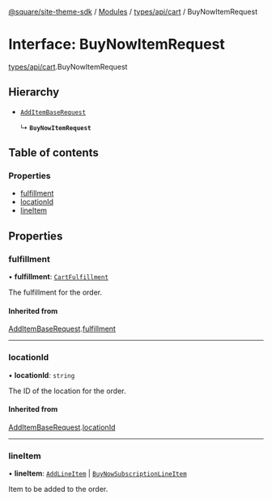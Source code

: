 [@square/site-theme-sdk](../GettingStarted.md) / [Modules](../modules.md) / [types/api/cart](../modules/types_api_cart.md) / BuyNowItemRequest

# Interface: BuyNowItemRequest

[types/api/cart](../modules/types_api_cart.md).BuyNowItemRequest

## Hierarchy

- [`AddItemBaseRequest`](types_api_cart.AddItemBaseRequest.md)

  ↳ **`BuyNowItemRequest`**

## Table of contents

### Properties

- [fulfillment](types_api_cart.BuyNowItemRequest.md#fulfillment)
- [locationId](types_api_cart.BuyNowItemRequest.md#locationid)
- [lineItem](types_api_cart.BuyNowItemRequest.md#lineitem)

## Properties

### fulfillment

• **fulfillment**: [`CartFulfillment`](types_api_cart.CartFulfillment.md)

The fulfillment for the order.

#### Inherited from

[AddItemBaseRequest](types_api_cart.AddItemBaseRequest.md).[fulfillment](types_api_cart.AddItemBaseRequest.md#fulfillment)

___

### locationId

• **locationId**: `string`

The ID of the location for the order.

#### Inherited from

[AddItemBaseRequest](types_api_cart.AddItemBaseRequest.md).[locationId](types_api_cart.AddItemBaseRequest.md#locationid)

___

### lineItem

• **lineItem**: [`AddLineItem`](types_api_cart.AddLineItem.md) \| [`BuyNowSubscriptionLineItem`](types_api_cart.BuyNowSubscriptionLineItem.md)

Item to be added to the order.
